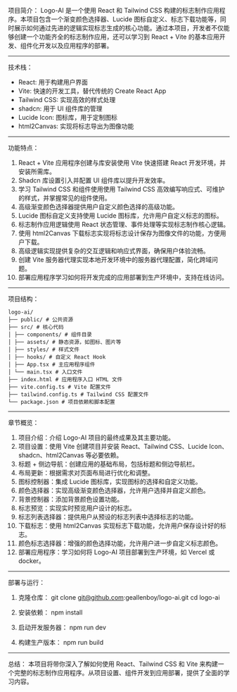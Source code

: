 项目简介：
Logo-AI 是一个使用 React 和 Tailwind CSS 构建的标志制作应用程序。本项目包含一个渐变颜色选择器、Lucide 图标自定义、标志下载功能等，同时展示如何通过先进的逻辑实现标志生成的核心功能。通过本项目，开发者不仅能够创建一个功能齐全的标志制作应用，还可以学习到 React + Vite 的基本应用开发、组件化开发以及应用程序的部署。

---

技术栈：

- React: 用于构建用户界面
- Vite: 快速的开发工具，替代传统的 Create React App
- Tailwind CSS: 实现高效的样式处理
- shadcn: 用于 UI 组件库的管理
- Lucide Icon: 图标库，用于定制图标
- html2Canvas: 实现将标志导出为图像功能

---

功能特点：

1. React + Vite 应用程序创建与库安装使用 Vite 快速搭建 React 开发环境，并安装所需库。
2. Shadcn 库设置引入并配置 UI 组件库以提升开发效率。
3. 学习 Tailwind CSS 和组件使用使用 Tailwind CSS 高效编写响应式、可维护的样式，并掌握常见的组件使用。
4. 高级渐变颜色选择器提供用户自定义颜色选择的高级功能。
5. Lucide 图标自定义支持使用 Lucide 图标库，允许用户自定义标志的图标。
6. 标志制作应用逻辑使用 React 状态管理、事件处理等实现标志制作核心逻辑。
7. 使用 html2Canvas 下载标志实现将标志设计保存为图像文件的功能，方便用户下载。
8. 高级逻辑实现提供复杂的交互逻辑和响应式界面，确保用户体验流畅。
9. 创建 Vite 服务器代理实现本地开发环境中的服务器代理配置，简化跨域问题。
10. 部署应用程序学习如何将开发完成的应用部署到生产环境中，支持在线访问。

---

项目结构：

```
logo-ai/
├── public/ # 公共资源
├── src/ # 核心代码
│ ├── components/ # 组件目录
│ ├── assets/ # 静态资源，如图标、图片等
│ ├── styles/ # 样式文件
│ ├── hooks/ # 自定义 React Hook
│ ├── App.tsx # 主应用程序组件
│ └── main.tsx # 入口文件
├── index.html # 应用程序入口 HTML 文件
├── vite.config.ts # Vite 配置文件
├── tailwind.config.ts # Tailwind CSS 配置文件
└── package.json # 项目依赖和脚本配置

```

---

章节概览：

1. 项目介绍：介绍 Logo-AI 项目的最终成果及其主要功能。
2. 项目设置：使用 Vite 创建项目并安装 React、Tailwind CSS、Lucide Icon、shadcn、html2Canvas 等必要依赖。
3. 标题 + 侧边导航：创建应用的基础布局，包括标题和侧边导航栏。
4. 布局更新：根据需求对页面布局进行优化和调整。
5. 图标控制器：集成 Lucide 图标库，实现图标的选择和自定义功能。
6. 颜色选择器：实现高级渐变颜色选择器，允许用户选择并自定义颜色。
7. 背景控制器：添加背景颜色设置功能。
8. 标志预览：实现实时预览用户设计的标志。
9. 标志列表选择器：提供用户从预设的标志列表中选择标志的功能。
10. 下载标志：使用 html2Canvas 实现标志下载功能，允许用户保存设计好的标志。
11. 颜色标志选择器：增强的颜色选择功能，允许用户进一步自定义标志颜色。
12. 部署应用程序：学习如何将 Logo-AI 项目部署到生产环境，如 Vercel 或 docker。

---

部署与运行：

1. 克隆仓库：
   git clone git@github.com:geallenboy/logo-ai.git
   cd logo-ai

2. 安装依赖：
   npm install

3. 启动开发服务器：
   npm run dev

4. 构建生产版本：
   npm run build

---

总结：
本项目将带你深入了解如何使用 React、Tailwind CSS 和 Vite 来构建一个完整的标志制作应用程序。从项目设置、组件开发到应用部署，提供了全面的学习内容。
